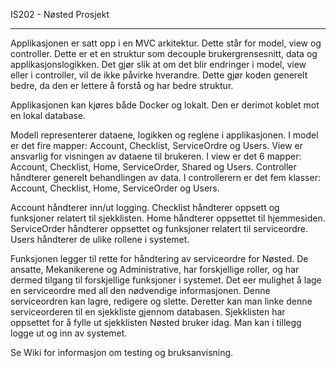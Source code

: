 IS202 - Nøsted Prosjekt
***********************

Applikasjonen er satt opp i en MVC arkitektur. Dette står for model, view og controller. Dette er et en struktur som decouple brukergrensesnitt,
data og applikasjonslogikken. Det gjør slik at om det blir endringer i model, view eller i controller, vil de ikke påvirke hverandre. Dette gjør
koden generelt bedre, da den er lettere å forstå og har bedre struktur.

Applikasjonen kan kjøres både Docker og lokalt. Den er derimot koblet mot en lokal database. 

Modell representerer dataene, logikken og reglene i applikasjonen. I model er det fire mapper: Account, Checklist, ServiceOrdre og Users. 
View er ansvarlig for visningen av dataene til brukeren. I view er det 6 mapper: Account, Checklist, Home, ServiceOrder, Shared og Users. 
Controller håndterer generelt behandlingen av data. I controllerern er det fem klasser: Account, Checklist, Home, ServiceOrder og Users. 

Account håndterer inn/ut logging. Checklist håndterer oppsett og funksjoner relatert til sjekklisten. Home håndterer oppsettet til hjemmesiden. 
ServiceOrder håndterer oppsettet og funksjoner relatert til serviceordre. Users håndterer de ulike rollene i systemet.

Funksjonen legger til rette for håndtering av serviceordre for Nøsted. De ansatte, Mekanikerene og Administrative, har forskjellige roller, og
har dermed tilgang til forskjellige funksjoner i systemet. Det eer mulighet å lage en serviceordre med all den nødvendige informasjonen. 
Denne serviceordren kan lagre, redigere og slette. Deretter kan man linke denne serviceorderen til en sjekkliste gjennom databasen. 
Sjekklisten har oppsettet for å fylle ut sjekklisten Nøsted bruker idag. Man kan i tillegg logge ut og inn av systemet. 

Se Wiki for informasjon om testing og bruksanvisning.
